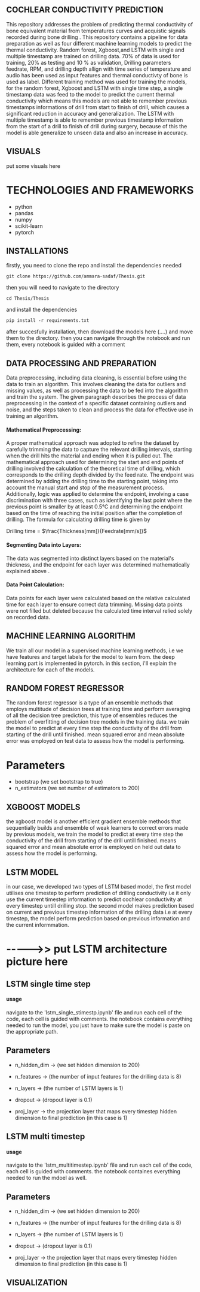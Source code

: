 ## COCHLEAR CONDUCTIVITY PREDICTION
This repository addresses the problem of predicting thermal conductivity of bone equivalent material from temperatures curves and acquistic signals recorded during bone drilling . This repository contains a pipeline for data preparation as well as four different machine learning models to predict the thermal conductivity. Random forest, Xgboost,and LSTM with single and multiple timestamp are trained on drilling data. 70% of data is used for training, 20% as testing and 10 % as validation, Drilling parameters feedrate, RPM, and drilling depth allign with time series of temperature and audio has been used as input features and thermal conductivty of bone is used as label. Different training method was used for training the models, for the random forest, Xgboost and LSTM with single time step, a single timestamp data was feed to the model to predict the current thermal conductivity which means this models are not able to remember previous timestamps informations of drill from start to finish of drill, which causes a significant reduction in accuracy and generalization. The LSTM with multiple timestamp is able to remember previous timestamp information from the start of a drill to finish of drill during surgery, because of this the model is able generalize to unseen data and also an increase in accuracy.

## VISUALS
put some visuals here

# TECHNOLOGIES AND FRAMEWORKS
- python
- pandas
- numpy
- scikit-learn
- pytorch
  
## INSTALLATIONS

firstly, you need to clone the repo and install the dependencies needed
```
git clone https://github.com/ammara-sadaf/Thesis.git
```

then you will need to navigate to the directory

```
cd Thesis/Thesis
```

and install the dependencies
```
pip install -r requirements.txt
```

after succesfully installation, then download the models here (....) and move them to the directory. then you can navigate through the notebook and run them, every notebook is guided with a comment

## DATA PROCESSING AND PREPARATION
Data preprocessing, including data cleaning, is essential before using the data to train an algorithm. This involves cleaning the data for outliers and missing values, as well as processing the data to be fed into the algorithm and train the system. The given paragraph describes the process of data preprocessing in the context of a specific dataset containing outliers and noise, and the steps taken to clean and process the data for effective use in training an algorithm.

#### Mathematical Preprocessing:
A proper mathematical approach was adopted to refine the dataset by carefully trimming the data to capture the relevant drilling intervals, starting when the drill hits the material and ending when it is pulled out. The mathematical approach used for determining the start and end points of drilling involved the calculation of the theoretical time of drilling, which corresponds to the drilling depth divided by the feed rate. The endpoint was determined by adding the drilling time to the starting point, taking into account the manual start and stop of the measurement process. Additionally, logic was applied to determine the endpoint, involving a case discrimination with three cases, such as identifying the last point where the previous point is smaller by at least 0.5°C and determining the endpoint based on the time of reaching the initial position after the completion of drilling. The formula for calculating drilling time is given by

Drilling time = $\frac{Thickness[mm]}{Feedrate[mm/s]}$

#### Segmenting Data into Layers:
The data was segmented into distinct layers based on the material's thickness, and the endpoint for each layer was determined mathematically explained above .
#### Data Point Calculation: 
Data points for each layer were calculated based on the relative calculated time for each layer to ensure correct data trimming. Missing data points were not filled but deleted because the calculated time interval relied solely on recorded data.

## MACHINE LEARNING ALGORITHM
We train all our model in a supervised machine learning methods, i.e we have features and target labels for the model to learn from. the deep learning part is implemented in pytorch. in this section, i'll explain the architecture for each of the models.

## RANDOM FOREST REGRESSOR

The random forest regressor is a type of an ensemble methods that employs multitude of decision trees at training time and perform averaging of all the decision tree prediction, this type of ensembles reduces the problem of overfitting of decision tree models in the training data. we train the model to predict at every time step the conductivity of the drill from starting of the drill until finished. mean squared error and mean absolute error was employed on test data to assess how the model is performing.

# Parameters
* bootstrap (we set bootstrap to true)
* n_estimators (we set number of estimators to 200)


## XGBOOST MODELS
the xgboost model is another efficient gradient ensemble methods that sequentially builds and ensemble of weak learners to correct errors made by previous models, we train the model to predict at every time step the conductivity of the drill from starting of the drill untill finished. means squared error and mean absolute error is employed on held out data to assess how the model is performing.


## LSTM MODEL 



in our case, we developed two types of LSTM based model, the first model utilises one timestep to perform prediction of drilling conductivity i.e it only use the current timestep information to predict cochlear conductivity at every timestep untill drilling stop. the second model makes prediction based on current and previous timestep information of the drilling data i.e at every timestep, the model perform prediction based on previous information and the current informmation. 

# ----->> put LSTM architecture picture here

## LSTM single time step

#### usage 
navigate to the 'lstm_single_stimestp.ipynb' file and run each cell of the code, each cell is guided with comments. the notebook contains everything needed to run the model, you just have to make sure the model is paste on the appropriate path.


## Parameters
* n_hidden_dim -> (we set hidden dimension to 200)

* n_features -> (the number of input features for the drilling data is 8)

* n_layers -> (the number of LSTM layers is 1)

* dropout -> (dropout layer is 0.1)
  
* proj_layer -> the projection layer that maps every timestep hidden dimension to final prediction (in this case is 1)


## LSTM multi timestep

#### usage
navigate to the 'lstm_multitimestep.ipynb' file and run each cell of the code, each cell is guided with comments. the notebook containes everything needed to run the mdoel as well.


## Parameters
* n_hidden_dim -> (we set hidden dimension to 200)

* n_features -> (the number of input features for the drilling data is 8)

* n_layers -> (the number of LSTM layers is 1)

* dropout -> (dropout layer is 0.1)
  
* proj_layer -> the projection layer that maps every timestep hidden dimension to final prediction (in this case is 1)


## VISUALIZATION

